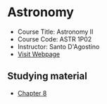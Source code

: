 # Astronomy
- Course Title: Astronomy II
- Course Code: ASTR 1P02
- Instructor: Santo D'Agostino
- [Visit Webpage](http://www.physics.brocku.ca/Courses/1P02_DAgostino/outline.php)

## Studying material
- [Chapter 8](Astro_8)
